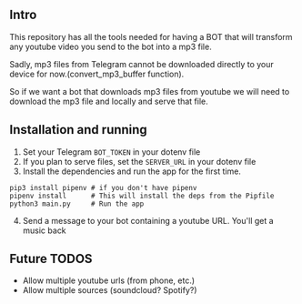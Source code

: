 ## Intro
This repository has all the tools needed for having a BOT that will transform any youtube video you send to the bot into a mp3 file.

Sadly, mp3 files from Telegram cannot be downloaded directly to your device for now.(convert_mp3_buffer function).

So if we want a bot that downloads mp3 files from youtube we will need to download the mp3 file and locally and serve that file.



## Installation and running

1. Set your Telegram `BOT_TOKEN` in your dotenv file
2. If you plan to serve files, set the `SERVER_URL` in your dotenv file
3. Install the dependencies and run the app for the first time.

```python3
pip3 install pipenv # if you don't have pipenv
pipenv install      # This will install the deps from the Pipfile
python3 main.py     # Run the app
```

4. Send a message to your bot containing a youtube URL. You'll get a music back

## Future TODOS
- Allow multiple youtube urls (from phone, etc.)
- Allow multiple sources (soundcloud? Spotify?)